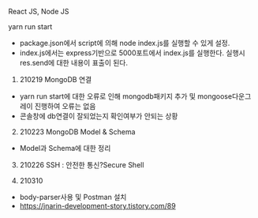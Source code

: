 React JS, Node JS

yarn run start
- package.json에서 script에 의해 node index.js를 실행할 수 있게 설정.
- index.js에서는 express기반으로 5000포트에서 index.js를 실행한다. 실행시 res.send에 대한 내용이 표출이 된다.

1. 210219
MongoDB 연결
- yarn run start에 대한 오류로 인해 mongodb패키지 추가 및 mongoose다운그레이 진행하여 오류는 없음
- 콘솔창에 db연결이 잘되었는지 확인여부가 안되는 상황

2. 210223
MongoDB Model & Schema
- Model과 Schema에 대한 정리

3. 210226
SSH : 안전한 통신?Secure Shell

4. 210310
- body-parser사용 및 Postman 설치
- https://jnarin-development-story.tistory.com/89



